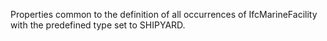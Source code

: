 Properties common to the definition of all occurrences of IfcMarineFacility with the predefined type set to SHIPYARD.

<!-- end of short definition -->

